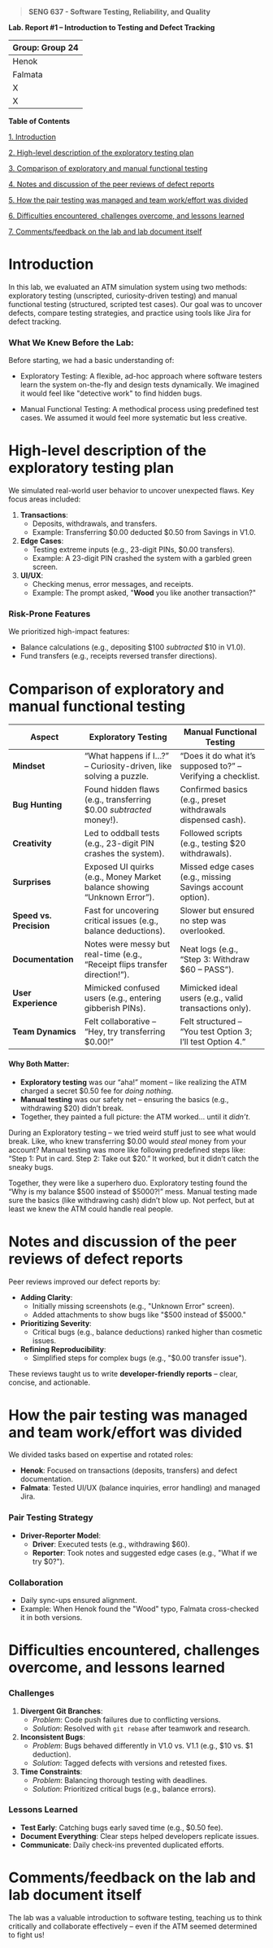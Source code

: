 >   **SENG 637 - Software Testing, Reliability, and Quality**

**Lab. Report \#1 – Introduction to Testing and Defect Tracking**

| Group: Group 24      |
|-----------------|
| Henok                |   
| Falmata              |   
| X               |   
| X              |   


**Table of Contents**


[1. Introduction](#introduction)

[2. High-level description of the exploratory testing plan](#high-level-description-of-the-exploratory-testing-plan)

[3. Comparison of exploratory and manual functional testing](#comparison-of-exploratory-and-manual-functional-testing)

[4. Notes and discussion of the peer reviews of defect reports](#notes-and-discussion-of-the-peer-reviews-of-defect-reports)

[5. How the pair testing was managed and team work/effort was divided](#how-the-pair-testing-was-managed-and-team-workeffort-was-divided)

[6. Difficulties encountered, challenges overcome, and lessons learned](#difficulties-encountered-challenges-overcome-and-lessons-learned)

[7. Comments/feedback on the lab and lab document itself](#commentsfeedback-on-the-lab-and-lab-document-itself)

# Introduction

In this lab, we evaluated an ATM simulation system using two methods: exploratory testing (unscripted, curiosity-driven testing) and manual functional testing (structured, scripted test cases). Our goal was to uncover defects, compare testing strategies, and practice using tools like Jira for defect tracking.

### What We Knew Before the Lab:
Before starting, we had a basic understanding of:

- Exploratory Testing: A flexible, ad-hoc approach where software testers learn the system on-the-fly and design tests dynamically. We imagined it would feel like "detective work" to find hidden bugs.

- Manual Functional Testing: A methodical process using predefined test cases. We assumed it would feel more systematic but less creative.

# High-level description of the exploratory testing plan


We simulated real-world user behavior to uncover unexpected flaws. Key focus areas included:  
1. **Transactions**:  
   - Deposits, withdrawals, and transfers.  
   - Example: Transferring $0.00 deducted $0.50 from Savings in V1.0.  
2. **Edge Cases**:  
   - Testing extreme inputs (e.g., 23-digit PINs, $0.00 transfers).  
   - Example: A 23-digit PIN crashed the system with a garbled green screen.  
3. **UI/UX**:  
   - Checking menus, error messages, and receipts.  
   - Example: The prompt asked, "**Wood** you like another transaction?"  

### Risk-Prone Features  
We prioritized high-impact features:  
- Balance calculations (e.g., depositing $100 *subtracted* $10 in V1.0).  
- Fund transfers (e.g., receipts reversed transfer directions).  


# Comparison of exploratory and manual functional testing

| **Aspect**               | **Exploratory Testing**                                  | **Manual Functional Testing**                |  
|--------------------------|---------------------------------------------------------|----------------------------------------------|  
| **Mindset**              | “What happens if I…?” – Curiosity-driven, like solving a puzzle. | “Does it do what it’s supposed to?” – Verifying a checklist. |  
| **Bug Hunting**          | Found hidden flaws (e.g., transferring $0.00 *subtracted* money!). | Confirmed basics (e.g., preset withdrawals dispensed cash). |  
| **Creativity**           | Led to oddball tests (e.g., 23-digit PIN crashes the system). | Followed scripts (e.g., testing $20 withdrawals). |  
| **Surprises**            | Exposed UI quirks (e.g., Money Market balance showing “Unknown Error”). | Missed edge cases (e.g., missing Savings account option). |  
| **Speed vs. Precision**  | Fast for uncovering critical issues (e.g., balance deductions). | Slower but ensured no step was overlooked. |  
| **Documentation**        | Notes were messy but real-time (e.g., “Receipt flips transfer direction!”). | Neat logs (e.g., “Step 3: Withdraw $60 – PASS”). |  
| **User Experience**      | Mimicked confused users (e.g., entering gibberish PINs). | Mimicked ideal users (e.g., valid transactions only). |  
| **Team Dynamics**        | Felt collaborative – “Hey, try transferring $0.00!” | Felt structured – “You test Option 3; I’ll test Option 4.” |  

#### Why Both Matter:  
- **Exploratory testing** was our “aha!” moment – like realizing the ATM charged a secret $0.50 fee for *doing nothing*.  
- **Manual testing** was our safety net – ensuring the basics (e.g., withdrawing $20) didn’t break.  
- Together, they painted a full picture: the ATM worked… until it *didn’t*. 

During an Exploratory testing – we tried weird stuff just to see what would break. Like, who knew transferring $0.00 would *steal* money from your account? Manual testing was more like following predefined steps like: “Step 1: Put in card. Step 2: Take out $20.” It worked, but it didn’t catch the sneaky bugs.  

Together, they were like a superhero duo. Exploratory testing found the “Why is my balance $500 instead of $5000?!” mess. Manual testing made sure the basics (like withdrawing cash) didn’t blow up. Not perfect, but at least we knew the ATM could handle real people.   

# Notes and discussion of the peer reviews of defect reports

Peer reviews improved our defect reports by:  
- **Adding Clarity**:  
  - Initially missing screenshots (e.g., "Unknown Error" screen).  
  - Added attachments to show bugs like "$500 instead of $5000."  
- **Prioritizing Severity**:  
  - Critical bugs (e.g., balance deductions) ranked higher than cosmetic issues.  
- **Refining Reproducibility**:  
  - Simplified steps for complex bugs (e.g., "$0.00 transfer issue").  

These reviews taught us to write **developer-friendly reports** – clear, concise, and actionable. 

# How the pair testing was managed and team work/effort was divided 

We divided tasks based on expertise and rotated roles:
- **Henok**: Focused on transactions (deposits, transfers) and defect documentation.  
- **Falmata**: Tested UI/UX (balance inquiries, error handling) and managed Jira.  

### Pair Testing Strategy  
- **Driver-Reporter Model**:  
  - **Driver**: Executed tests (e.g., withdrawing $60).  
  - **Reporter**: Took notes and suggested edge cases (e.g., "What if we try $0?").  

### Collaboration  
- Daily sync-ups ensured alignment.  
- Example: When Henok found the "Wood" typo, Falmata cross-checked it in both versions.  


# Difficulties encountered, challenges overcome, and lessons learned

### Challenges  
1. **Divergent Git Branches**:  
   - *Problem*: Code push failures due to conflicting versions.  
   - *Solution*: Resolved with `git rebase` after teamwork and research.  
2. **Inconsistent Bugs**:  
   - *Problem*: Bugs behaved differently in V1.0 vs. V1.1 (e.g., $10 vs. $1 deduction).  
   - *Solution*: Tagged defects with versions and retested fixes.  
3. **Time Constraints**:  
   - *Problem*: Balancing thorough testing with deadlines.  
   - *Solution*: Prioritized critical bugs (e.g., balance errors).  

### Lessons Learned  
- **Test Early**: Catching bugs early saved time (e.g., $0.50 fee).  
- **Document Everything**: Clear steps helped developers replicate issues.  
- **Communicate**: Daily check-ins prevented duplicated efforts.  



# Comments/feedback on the lab and lab document itself

The lab was a valuable introduction to software testing, teaching us to think critically and collaborate effectively – even if the ATM seemed determined to fight us! 